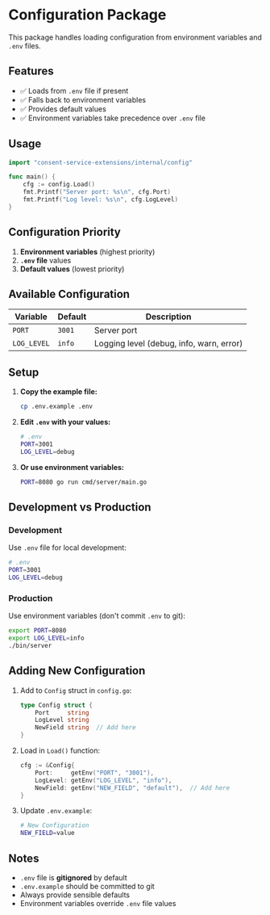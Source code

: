 # Configuration Package

This package handles loading configuration from environment variables and `.env` files.

## Features

- ✅ Loads from `.env` file if present
- ✅ Falls back to environment variables
- ✅ Provides default values
- ✅ Environment variables take precedence over `.env` file

## Usage

```go
import "consent-service-extensions/internal/config"

func main() {
    cfg := config.Load()
    fmt.Printf("Server port: %s\n", cfg.Port)
    fmt.Printf("Log level: %s\n", cfg.LogLevel)
}
```

## Configuration Priority

1. **Environment variables** (highest priority)
2. **`.env` file** values
3. **Default values** (lowest priority)

## Available Configuration

| Variable | Default | Description |
|----------|---------|-------------|
| `PORT` | `3001` | Server port |
| `LOG_LEVEL` | `info` | Logging level (debug, info, warn, error) |

## Setup

1. **Copy the example file:**
   ```bash
   cp .env.example .env
   ```

2. **Edit `.env` with your values:**
   ```bash
   # .env
   PORT=3001
   LOG_LEVEL=debug
   ```

3. **Or use environment variables:**
   ```bash
   PORT=8080 go run cmd/server/main.go
   ```

## Development vs Production

### Development
Use `.env` file for local development:
```bash
# .env
PORT=3001
LOG_LEVEL=debug
```

### Production
Use environment variables (don't commit `.env` to git):
```bash
export PORT=8080
export LOG_LEVEL=info
./bin/server
```

## Adding New Configuration

1. Add to `Config` struct in `config.go`:
   ```go
   type Config struct {
       Port     string
       LogLevel string
       NewField string  // Add here
   }
   ```

2. Load in `Load()` function:
   ```go
   cfg := &Config{
       Port:     getEnv("PORT", "3001"),
       LogLevel: getEnv("LOG_LEVEL", "info"),
       NewField: getEnv("NEW_FIELD", "default"),  // Add here
   }
   ```

3. Update `.env.example`:
   ```bash
   # New Configuration
   NEW_FIELD=value
   ```

## Notes

- `.env` file is **gitignored** by default
- `.env.example` should be committed to git
- Always provide sensible defaults
- Environment variables override `.env` file values
